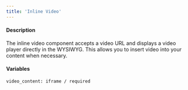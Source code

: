 ```yaml
---
title: 'Inline Video'
---
```

#### Description
The inline video component accepts a video URL and displays a video player directly in the WYSIWYG. This allows you to insert video into your content when necessary.

#### Variables
~~~
video_content: iframe / required
~~~

